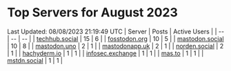 # Top Servers for August 2023
Last Updated: 08/08/2023 21:19:49 UTC
| Server | Posts | Active Users |
| -- | -- | -- |
| [techhub.social](https://techhub.social/tags/PowerShell) | 15 | 6 |
| [fosstodon.org](https://fosstodon.org/tags/PowerShell) | 10 | 5 |
| [mastodon.social](https://mastodon.social/tags/PowerShell) | 10 | 8 |
| [mastodon.uno](https://mastodon.uno/tags/PowerShell) | 2 | 1 |
| [mastodonapp.uk](https://mastodonapp.uk/tags/PowerShell) | 2 | 1 |
| [norden.social](https://norden.social/tags/PowerShell) | 2 | 1 |
| [hachyderm.io](https://hachyderm.io/tags/PowerShell) | 1 | 1 |
| [infosec.exchange](https://infosec.exchange/tags/PowerShell) | 1 | 1 |
| [mas.to](https://mas.to/tags/PowerShell) | 1 | 1 |
| [mstdn.social](https://mstdn.social/tags/PowerShell) | 1 | 1 |
